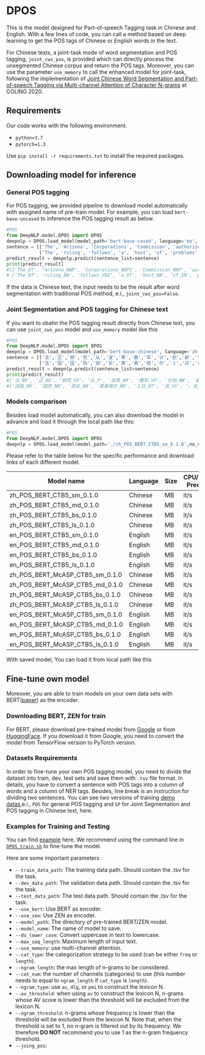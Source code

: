 # DPOS
This is the model designed for Part-of-speech Tagging task in Chinese and English. 
With a few lines of code, you can call a method based on deep learning to get the POS tags of Chinese or English words in the text.

For Chinese texts, a joint-task mode of word segmentation and POS tagging, `joint_cws_pos`,  is provided which can directly process the unsegmented Chinese corpus and return the POS tags.
Moreover, you can use the parameter `use_memory` to call the enhanced model for joint-task, following the implementation of [Joint Chinese Word Segmentation and Part-of-speech Tagging via Multi-channel Attention of Character N-grams](https://www.aclweb.org/anthology/2020.coling-main.187/) at COLING 2020.


## Requirements

Our code works with the following environment.
* `python=3.7`
* `pytorch=1.3`

Use `pip install -r requirements.txt` to install the required packages.


## Downloading model for inference
### General POS tagging
For POS tagging, we provided pipeline to download model automatically with assigned name of pre-train model. For example, you can load `bert-base-uncased` to inference the POS tagging result as below.
```python
#POS
from DeepNLP.model.DPOS import DPOS
deepnlp = DPOS.load_model(model_path='bert-base-cased', language='en', joint_cws_pos=False, use_memory=False, local_rank=-1, no_cuda=False)
sentence = [['The', 'Arizona', 'Corporations', 'Commission', 'authorized', 'an', '11.5', '%', 'rate', 'increase', 'at', 'Tucson', 'Electric', 'Power', 'Co.', ',', 'substantially', 'lower', 'than', 'recommended', 'last', 'month', 'by', 'a', 'commission', 'hearing', 'officer', 'and', 'barely', 'half', 'the', 'rise', 'sought', 'by', 'the', 'utility', '.'], 
            ['The', 'ruling', 'follows', 'a', 'host', 'of', 'problems', 'at', 'Tucson', 'Electric', ',', 'including', 'major', 'write-downs', ',', 'a', '60', '%', 'slash', 'in', 'the', 'common', 'stock', 'dividend', 'and', 'the', 'departure', 'of', 'former', 'Chairman', 'Einar', 'Greve', 'during', 'a', 'company', 'investigation', 'of', 'his', 'stock', 'sales', '.']]
predict_result = deepnlp.predict(sentence_list=sentence)
print(predict_result)
#[['The_DT', 'Arizona_NNP', 'Corporations_NNPS', 'Commission_NNP', 'authorized_VBD', 'an_DT', '11.5_CD', '%_NN', 'rate_NN', 'increase_NN', 'at_IN', 'Tucson_NNP', 'Electric_NNP', 'Power_NNP', 'Co._NNP', ',_,', 'substantially_RB', 'lower_JJR', 'than_IN', 'recommended_VBN', 'last_JJ', 'month_NN', 'by_IN', 'a_DT', 'commission_NN', 'hearing_NN', 'officer_NN', 'and_CC', 'barely_RB', 'half_PDT', 'the_DT', 'rise_NN', 'sought_VBN', 'by_IN', 'the_DT', 'utility_NN', '._.'], 
# ['The_DT', 'ruling_NN', 'follows_VBZ', 'a_DT', 'host_NN', 'of_IN', 'problems_NNS', 'at_IN', 'Tucson_NNP', 'Electric_NNP', ',_,', 'including_VBG', 'major_JJ', 'write-downs_NNS', ',_,', 'a_DT', '60_CD', '%_NN', 'slash_NN', 'in_IN', 'the_DT', 'common_JJ', 'stock_NN', 'dividend_NN', 'and_CC', 'the_DT', 'departure_NN', 'of_IN', 'former_JJ', 'Chairman_NNP', 'Einar_NNP', 'Greve_NNP', 'during_IN', 'a_DT', 'company_NN', 'investigation_NN', 'of_IN', 'his_PRP$', 'stock_NN', 'sales_NNS', '._.']]
```
If the data is Chinese text, the input needs to be the result after word segmentation with traditional POS method, e.i., `joint_cws_pos=False`.
### Joint Segmentation and POS tagging for Chinese text
If you want to obatin the POS tagging result directly from Chinese text, you can use `joint_cws_pos` model and `use_memory` model like this
```python
#POS
from DeepNLP.model.DPOS import DPOS
deepnlp = DPOS.load_model(model_path='bert-base-chinese', language='zh', joint_cws_pos=True, use_memory=True, local_rank=-1, no_cuda=False)
sentence = [['法','正','研','究','从','波','黑','撤','军','计','划','新','华','社','巴','黎','９','月','１','日','电','（','记','者','张','有','浩','）'],
            ['法','国','国','防','部','长','莱','奥','塔','尔','１','日','说','，法','国','正','在','研','究','从','波','黑','撤','军','的','计','划','。']]
predict_result = deepnlp.predict(sentence_list=sentence)
print(predict_result)
#['法_NR', '正_AD', '研究_VV', '从_P', '波黑_NR', '撤军_VV', '计划_NN', '新华社_NR', '巴黎_NR', '９月_NT', '１日_NT', '电_NN', '（_PU', '记者_NN', '张有浩_NR', '）_PU'], 
#['法国_NR', '国防_NN', '部长_NN', '莱奥塔尔_NR', '１日_NT', '说_VV', '，法_PU', '国_NR', '正在_AD', '研究_VV', '从_P', '波黑_NR', '撤军_VV', '的_DEC', '计划_NN', '。_PU']]
```
### Models comparison
Besides load model automatically, you can also download the model in advance and load it through the local path like this: 
```python
#POS
from DeepNLP.model.DPOS import DPOS
deepnlp = DPOS.load_model(model_path='./zh_POS_BERT_CTB5_sm_0.1.0',no_cuda=False)
```
Please refer to the table below for the specific performance and download links of each different model.

| Model name | Language | Size | CPU/GPU Predict | CPU/GPU Train | Memory Size | Performance |
| --- | --- | --- | --- |  --- |  --- |  --- |
| zh_POS_BERT_CTB5_sm_0.1.0 | Chinese | MB | it/s | it/s | GB | % |
| zh_POS_BERT_CTB5_md_0.1.0 | Chinese | MB | it/s | it/s | GB | % |
| zh_POS_BERT_CTB5_bs_0.1.0 | Chinese | MB | it/s | it/s | GB | % |
| zh_POS_BERT_CTB5_ls_0.1.0 | Chinese | MB | it/s | it/s | GB | % |
| en_POS_BERT_CTB5_sm_0.1.0 | English | MB | it/s | it/s | GB | % |
| en_POS_BERT_CTB5_md_0.1.0 | English | MB | it/s | it/s | GB | % |
| en_POS_BERT_CTB5_bs_0.1.0 | English | MB | it/s | it/s | GB | % |
| en_POS_BERT_CTB5_ls_0.1.0 | English | MB | it/s | it/s | GB | % |
| zh_POS_BERT_McASP_CTB5_sm_0.1.0 | Chinese | MB | it/s | it/s | GB | % |
| zh_POS_BERT_McASP_CTB5_md_0.1.0 | Chinese | MB | it/s | it/s | GB | % |
| zh_POS_BERT_McASP_CTB5_bs_0.1.0 | Chinese | MB | it/s | it/s | GB | % |
| zh_POS_BERT_McASP_CTB5_ls_0.1.0 | Chinese | MB | it/s | it/s | GB | % |
| en_POS_BERT_McASP_CTB5_sm_0.1.0 | English | MB | it/s | it/s | GB | % |
| en_POS_BERT_McASP_CTB5_md_0.1.0 | English | MB | it/s | it/s | GB | % |
| en_POS_BERT_McASP_CTB5_bs_0.1.0 | English | MB | it/s | it/s | GB | % |
| en_POS_BERT_McASP_CTB5_ls_0.1.0 | English | MB | it/s | it/s | GB | % |
With saved model, You can load it from local path like this

## Fine-tune own model
Moreover, you are able to train models on your own data sets with BERT([paper](https://www.aclweb.org/anthology/N19-1423/)) as the encoder.

[comment]: <> (or ZEN&#40;[paper]&#40;https://arxiv.org/abs/1911.00720&#41;&#41; as the encoder.)

### Downloading BERT, ZEN for train
For BERT, please download pre-trained model from [Google](https://github.com/google-research/bert) or from [HuggingFace](https://s3.amazonaws.com/models.huggingface.co/bert/bert-base-chinese.tar.gz). 
If you download it from Google, you need to convert the model from TensorFlow version to PyTorch version.

[comment]: <> (For ZEN, you can download the pre-trained model from [here]&#40;https://github.com/sinovation/ZEN&#41;.)

### Datasets Requirements
In order to fine-tune your own POS tagging model, you need to divide the dataset into train, dev, test sets and save them with `.tsv` file format.
In details, you have to convert a sentence with POS tags into a column of words and a column of NER tags. Besides, line break is an instruction for dividing two sentences.
You can see two versions of training [demo datas](../../examples/DPOS/data_demo),e.i., `POS` for general POS tagging and `SP` for Joint Segmentation and POS tagging in Chinese text, here.

### Examples for Training and Testing

You can find [example](../../examples/DPOS/DPOS_train.py) here. 
We recommend using the command line in [`DPOS_train.sh`](./examples/DPOS/DPOS_train.sh) to fine-tune the model.

Here are some important parameters :

* `--train_data_path`: The training data path. Should contain the .tsv for the task.
* `--dev_data_path`: The validation data path. Should contain the .tsv for the task.
* `--test_data_path`: The test data path. Should contain the .tsv for the task.
* `--use_bert`: Use BERT as encoder.
* `--use_zen`: Use ZEN as encoder.
* `--model_path`: The directory of pre-trained BERT/ZEN model.
* `--model_name`: The name of model to save.
* `--do_lower_case`: Convert uppercase in text to lowercase.
* `--max_seq_length`: Maximum length of input text.
* `--use_memory`: use multi-channel attention.
* `--cat_type`: the categorization strategy to be used (can be either `freq` or `length`).
* `--ngram_length`: the max length of n-grams to be considered.
* `--cat_num`: the number of channels (categories) to use (this number needs to equal to `ngram_length` if `cat_type` is `length`).
* `--ngram_type`: use `av`, `dlg`, or `pmi` to construct the lexicon N.
* `--av_threshold`: when using `av` to construct the lexicon N, n-grams whose AV score is lower than the threshold will be excluded from the lexicon N.
* `--ngram_threshold`: n-grams whose frequency is lower than the threshold will be excluded from the lexicon N. Note that, when the threshold is set to 1, no n-gram is filtered out by its frequency. We therefore **DO NOT** recommend you to use 1 as the n-gram frequency threshold.
* `--joing_pos`:

